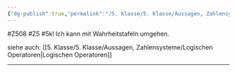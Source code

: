 ```yaml
---
{"dg-publish":true,"permalink":"/5. Klasse/5. Klasse/Aussagen, Zahlensysteme/Wahrheitstafeln/"}
---
```


#Z508 #Z5 #5kl
Ich kann mit Wahrheitstafeln umgehen.

siehe auch:
[[5. Klasse/5. Klasse/Aussagen, Zahlensysteme/Logischen Operatoren\|Logischen Operatoren]]
___
